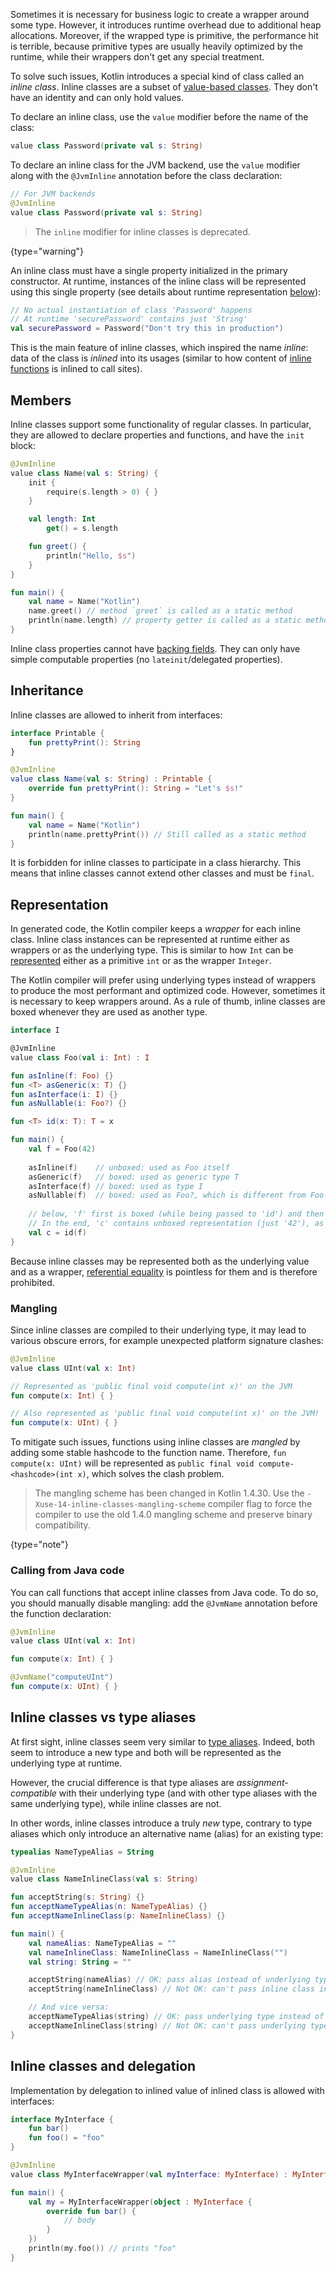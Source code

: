 [//]: # (title: Inline classes)

Sometimes it is necessary for business logic to create a wrapper around some type. However, it introduces runtime 
overhead due to additional heap allocations. Moreover, if the wrapped type is primitive, the performance hit is terrible, 
because primitive types are usually heavily optimized by the runtime, while their wrappers don't get any special treatment. 

To solve such issues, Kotlin introduces a special kind of class called an _inline class_. 
Inline classes are a subset of [value-based classes](https://github.com/Kotlin/KEEP/blob/master/notes/value-classes.md). They don't have an identity and can only hold values.

To declare an inline class, use the `value` modifier before the name of the class:

```kotlin
value class Password(private val s: String)
```

To declare an inline class for the JVM backend, use the `value` modifier along with the `@JvmInline` annotation before the class declaration: 

```kotlin
// For JVM backends
@JvmInline
value class Password(private val s: String)
```

> The `inline` modifier for inline classes is deprecated.
> 
{type="warning"}

An inline class must have a single property initialized in the primary constructor. At runtime, instances of the inline 
class will be represented using this single property (see details about runtime representation [below](#representation)):

```kotlin
// No actual instantiation of class 'Password' happens
// At runtime 'securePassword' contains just 'String'
val securePassword = Password("Don't try this in production") 
```

This is the main feature of inline classes, which inspired the name *inline*: data of the class is *inlined* into its 
usages (similar to how content of [inline functions](inline-functions.md) is inlined to call sites).

## Members

Inline classes support some functionality of regular classes. In particular, they are allowed to declare properties and 
functions, and have the `init` block:

```kotlin
@JvmInline
value class Name(val s: String) {
    init {
        require(s.length > 0) { }
    }

    val length: Int
        get() = s.length

    fun greet() {
        println("Hello, $s")
    }
}

fun main() {
    val name = Name("Kotlin")
    name.greet() // method `greet` is called as a static method
    println(name.length) // property getter is called as a static method
}
```

Inline class properties cannot have [backing fields](properties.md#backing-fields). They can only have simple computable 
properties (no `lateinit`/delegated properties).

## Inheritance

Inline classes are allowed to inherit from interfaces:

```kotlin
interface Printable {
    fun prettyPrint(): String
}

@JvmInline
value class Name(val s: String) : Printable {
    override fun prettyPrint(): String = "Let's $s!"
}

fun main() {
    val name = Name("Kotlin")
    println(name.prettyPrint()) // Still called as a static method
}
```

It is forbidden for inline classes to participate in a class hierarchy. This means that inline classes cannot extend 
other classes and must be `final`.

## Representation

In generated code, the Kotlin compiler keeps a *wrapper* for each inline class. Inline class instances can be represented 
at runtime either as wrappers or as the underlying type. This is similar to how `Int` can be 
[represented](numbers.md#numbers-representation-on-the-jvm) either as a primitive `int` or as the wrapper `Integer`.

The Kotlin compiler will prefer using underlying types instead of wrappers to produce the most performant and optimized code. 
However, sometimes it is necessary to keep wrappers around. As a rule of thumb, inline classes are boxed whenever they 
are used as another type.

```kotlin
interface I

@JvmInline
value class Foo(val i: Int) : I

fun asInline(f: Foo) {}
fun <T> asGeneric(x: T) {}
fun asInterface(i: I) {}
fun asNullable(i: Foo?) {}

fun <T> id(x: T): T = x

fun main() {
    val f = Foo(42) 
    
    asInline(f)    // unboxed: used as Foo itself
    asGeneric(f)   // boxed: used as generic type T
    asInterface(f) // boxed: used as type I
    asNullable(f)  // boxed: used as Foo?, which is different from Foo
    
    // below, 'f' first is boxed (while being passed to 'id') and then unboxed (when returned from 'id') 
    // In the end, 'c' contains unboxed representation (just '42'), as 'f' 
    val c = id(f)  
}
```

Because inline classes may be represented both as the underlying value and as a wrapper, [referential equality](equality.md#referential-equality) 
is pointless for them and is therefore prohibited.

### Mangling

Since inline classes are compiled to their underlying type, it may lead to various obscure errors, for example unexpected platform signature clashes:

```kotlin
@JvmInline
value class UInt(val x: Int)

// Represented as 'public final void compute(int x)' on the JVM
fun compute(x: Int) { }

// Also represented as 'public final void compute(int x)' on the JVM!
fun compute(x: UInt) { }
```

To mitigate such issues, functions using inline classes are *mangled* by adding some stable hashcode to the function name. 
Therefore, `fun compute(x: UInt)` will be represented as `public final void compute-<hashcode>(int x)`, which solves the clash problem.

> The mangling scheme has been changed in Kotlin 1.4.30. 
> Use the `-Xuse-14-inline-classes-mangling-scheme` compiler flag to force the compiler to use the old 1.4.0 mangling scheme and preserve binary compatibility.
>
{type="note"}

### Calling from Java code

You can call functions that accept inline classes from Java code. To do so, you should manually disable mangling:
add the `@JvmName` annotation before the function declaration:

```kotlin
@JvmInline
value class UInt(val x: Int)

fun compute(x: Int) { }

@JvmName("computeUInt")
fun compute(x: UInt) { }
```

## Inline classes vs type aliases

At first sight, inline classes seem very similar to [type aliases](type-aliases.md). Indeed, both seem to introduce 
a new type and both will be represented as the underlying type at runtime.

However, the crucial difference is that type aliases are *assignment-compatible* with their underlying type (and with 
other type aliases with the same underlying type), while inline classes are not.

In other words, inline classes introduce a truly _new_ type, contrary to type aliases which only introduce an alternative name 
(alias) for an existing type:

```kotlin
typealias NameTypeAlias = String

@JvmInline
value class NameInlineClass(val s: String)

fun acceptString(s: String) {}
fun acceptNameTypeAlias(n: NameTypeAlias) {}
fun acceptNameInlineClass(p: NameInlineClass) {}

fun main() {
    val nameAlias: NameTypeAlias = ""
    val nameInlineClass: NameInlineClass = NameInlineClass("")
    val string: String = ""

    acceptString(nameAlias) // OK: pass alias instead of underlying type
    acceptString(nameInlineClass) // Not OK: can't pass inline class instead of underlying type

    // And vice versa:
    acceptNameTypeAlias(string) // OK: pass underlying type instead of alias
    acceptNameInlineClass(string) // Not OK: can't pass underlying type instead of inline class
}
```

## Inline classes and delegation

Implementation by delegation to inlined value of inlined class is allowed with interfaces:

```kotlin
interface MyInterface {
    fun bar()
    fun foo() = "foo"
}

@JvmInline
value class MyInterfaceWrapper(val myInterface: MyInterface) : MyInterface by myInterface

fun main() {
    val my = MyInterfaceWrapper(object : MyInterface {
        override fun bar() {
            // body
        }
    })
    println(my.foo()) // prints "foo"
}
```